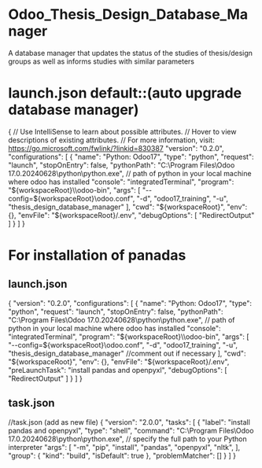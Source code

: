 # Odoo_Thesis_Design_Database_Manager
A database manager that updates the status of the studies of thesis/design groups as well as informs studies with similar parameters

# launch.json default::(auto upgrade database manager)
{
    // Use IntelliSense to learn about possible attributes.
    // Hover to view descriptions of existing attributes.
    // For more information, visit: https://go.microsoft.com/fwlink/?linkid=830387
    "version": "0.2.0",
    "configurations": [
        {
            "name": "Python: Odoo17",
            "type": "python",
            "request": "launch",
            "stopOnEntry": false,
            "pythonPath": "C:\\Program Files\\Odoo 17.0.20240628\\python\\python.exe", // path of python in your local machine where odoo has installed
            "console": "integratedTerminal",
            "program": "${workspaceRoot}\\odoo-bin",
            "args": [
                "--config=${workspaceRoot}\\odoo.conf",
                "-d", "odoo17_training",
                "-u", "thesis_design_database_manager"
            ],
            "cwd": "${workspaceRoot}",
            "env": {},
            "envFile": "${workspaceRoot}/.env",
            "debugOptions": [
                "RedirectOutput"
            ]
        }
    ]
}

# For installation of panadas
## launch.json
{
    "version": "0.2.0",
    "configurations": [
        {
            "name": "Python: Odoo17",
            "type": "python",
            "request": "launch",
            "stopOnEntry": false,
            "pythonPath": "C:\\Program Files\\Odoo 17.0.20240628\\python\\python.exe", // path of python in your local machine where odoo has installed
            "console": "integratedTerminal",
            "program": "${workspaceRoot}\\odoo-bin",
            "args": [
                "--config=${workspaceRoot}\\odoo.conf",
                "-d", "odoo17_training",
                "-u", "thesis_design_database_manager" //comment out if necessary
            ],
            "cwd": "${workspaceRoot}",
            "env": {},
            "envFile": "${workspaceRoot}/.env",
            "preLaunchTask": "install pandas and openpyxl",
            "debugOptions": [
                "RedirectOutput"
            ]
        }
    ]
}
## task.json
//task.json (add as new file)
{
    "version": "2.0.0",
    "tasks": [
        {
            "label": "install pandas and openpyxl",
            "type": "shell",
            "command": "C:\\Program Files\\Odoo 17.0.20240628\\python\\python.exe", // specify the full path to your Python interpreter
            "args": [
                "-m",
                "pip",
                "install",
                "pandas",
                "openpyxl",
                "nltk",
            ],
            "group": {
                "kind": "build",
                "isDefault": true
            },
            "problemMatcher": []
        }
    ]
}
